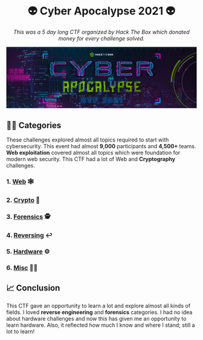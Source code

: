 <h1 align="center">👽 Cyber Apocalypse 2021 👽</h1>
<p align="center"><i>This was a 5 day long CTF organized by Hack The Box which donated money for every challenge solved.</i></p> 

![banner](banner.png)

## 👨‍💻 Categories
These challenges explored almost all topics required to start with cybersecurity. This event had almost **9,000** participants and **4,500+** teams. **Web exploitation** covered almost all topics which were foundation for modern web security. This CTF had a lot of Web and **Cryptography** challenges.

### 1. ️[Web](Web) 🕸 
### 2. [Crypto](Crypto) 🔑  
### 3. [Forensics](Forensics) 🕵️ 
### 4. [Reversing](Reversing) ↩️ 
### 5. [Hardware]() ⚙️ 
### 6. [Misc](Misc)  🐱‍👤 

## 📈 Conclusion
This CTF gave an opportunity to learn a lot and explore almost all kinds of fields. I loved **reverse engineering** and **forensics** categories. I had no idea about hardware challenges and now this has given me an opportunity to learn hardware. Also, it reflected how much I know and where I stand; still a lot to learn!
